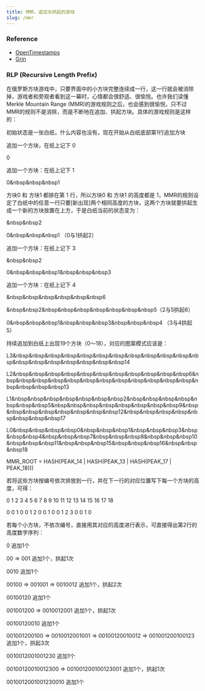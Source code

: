 ```yaml
---
title: MMR，追加与拱起的游戏
slug: /mmr
---
```

### Reference

- [OpenTimestamps](https://github.com/opentimestamps/opentimestamps-server/blob/master/doc/merkle-mountain-range.md)
- [Grin](https://docs.grin.mw/wiki/chain-state/merkle-mountain-range)

### RLP (Recursive Length Prefix)

在俄罗斯方块游戏中，只要界面中的小方块完整连续成一行，这一行就会被消除掉，游戏者和旁观者看到这一幕时，心情都会很舒适、很愉悦。也许我们读懂Merkle Mountain Range (MMR)的游戏规则之后，也会感到很愉悦，只不过MMR的规则不是消除，而是不断地在追加、拱起方块。具体的游戏规则是这样的：

初始状态是一张白纸，什么内容也没有，现在开始从白纸底部第1行追加方块

追加一个方块，在纸上记下 0

0

追加一个方块：在纸上记下 1

0&nbsp&nbsp&nbsp1

方块0 和 方块1 都排在第 1 行，所以方块0 和 方块1 的高度都是 1，MMR的规则设定了白纸中的任意一行只要[新出现]两个相同高度的方块，这两个方块就要拱起生成一个新的方块放置在上方，于是白纸当前的状态变为：

&nbsp&nbsp2

0&nbsp&nbsp&nbsp1  （0与1拱起2）

追加一个方块：在纸上记下 3

&nbsp&nbsp2

0&nbsp&nbsp&nbsp1&nbsp&nbsp&nbsp3

追加一个方块：在纸上记下 4

&nbsp&nbsp&nbsp&nbsp&nbsp&nbsp6

&nbsp&nbsp2&nbsp&nbsp&nbsp&nbsp&nbsp&nbsp&nbsp5（2与5拱起6）

0&nbsp&nbsp&nbsp1&nbsp&nbsp&nbsp3&nbsp&nbsp&nbsp4 （3与4拱起 5）

持续追加到白纸上出现19个方块（0～18），对应的图案模式应该是：

L3&nbsp&nbsp&nbsp&nbsp&nbsp&nbsp&nbsp&nbsp&nbsp&nbsp&nbsp&nbsp&nbsp&nbsp&nbsp&nbsp&nbsp&nbsp&nbsp14

L2&nbsp&nbsp&nbsp&nbsp&nbsp&nbsp&nbsp&nbsp&nbsp&nbsp&nbsp6&nbsp&nbsp&nbsp&nbsp&nbsp&nbsp&nbsp&nbsp&nbsp&nbsp&nbsp&nbsp&nbsp&nbsp&nbsp&nbsp13

L1&nbsp&nbsp&nbsp&nbsp&nbsp&nbsp&nbsp2&nbsp&nbsp&nbsp&nbsp&nbsp&nbsp&nbsp5&nbsp&nbsp&nbsp&nbsp&nbsp&nbsp&nbsp&nbsp9&nbsp&nbsp&nbsp&nbsp&nbsp&nbsp&nbsp&nbsp12&nbsp&nbsp&nbsp&nbsp&nbsp&nbsp&nbsp&nbsp17

L0&nbsp&nbsp&nbsp&nbsp0&nbsp&nbsp&nbsp1&nbsp&nbsp&nbsp3&nbsp&nbsp&nbsp4&nbsp&nbsp&nbsp7&nbsp&nbsp&nbsp8&nbsp&nbsp&nbsp10&nbsp&nbsp&nbsp11&nbsp&nbsp&nbsp15&nbsp&nbsp&nbsp16&nbsp&nbsp&nbsp18

MMR_ROOT = HASH(PEAK_14 | HASH(PEAK_13 | HASH(PEAK_17 | PEAK_18)))

若将这些方块按编号依次排放到一行，并在下一行的对应位置写下每一个方块的高度，可得：

0  1  2  3  4  5  6  7  8  9 10 11 12 13 14 15 16 17 18

0  0  1  0  0  1  2  0  0  1  0  0  1  2  3  0  0  1  0

若每个小方块，不依次编号，直接用其对应的高度进行表示，可直接得出第2行的高度数字序列：

0 追加1个

00 => 001 追加1个，拱起1次

0010 追加1个

00100 => 001001 => 0010012 追加1个，拱起2次

00100120 追加1个

001001200 => 0010012001 追加1个，拱起1次

00100120010 追加1个

001001200100 => 0010012001001 => 00100120010012 => 001001200100123 追加1个，拱起3次

0010012001001230 追加1个

00100120010012300 => 001001200100123001 追加1个，拱起1次

0010012001001230010 追加1个

